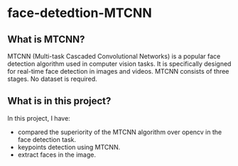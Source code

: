 # face-detedtion-MTCNN

## What is MTCNN?
MTCNN (Multi-task Cascaded Convolutional Networks) is a popular face detection algorithm used in computer vision tasks. It is specifically designed for real-time face detection in images and videos. MTCNN consists of three stages.
No dataset is required.

## What is in this project?
In this project, I have:
- compared the superiority of the MTCNN algorithm over opencv in the face detection task.
- keypoints detection using MTCNN.
- extract faces in the image.
